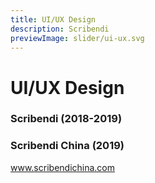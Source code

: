 ```yaml
---
title: UI/UX Design
description: Scribendi
previewImage: slider/ui-ux.svg
---
```


# UI/UX Design

### Scribendi (2018-2019)

<dynamic-image filename="scribendi/ui-ux3.png" :img-height="800"></dynamic-image>
<dynamic-image filename="scribendi/ui-ux5.png" :img-height="800"></dynamic-image>
<dynamic-image filename="scribendi/ui-ux2.png" :img-height="800"></dynamic-image>
<dynamic-image filename="scribendi/ui-ux4.png" :img-height="800"></dynamic-image>
<dynamic-image filename="scribendi/ui-ux5.png" :img-height="800"></dynamic-image>

### Scribendi China (2019)

www.scribendichina.com
